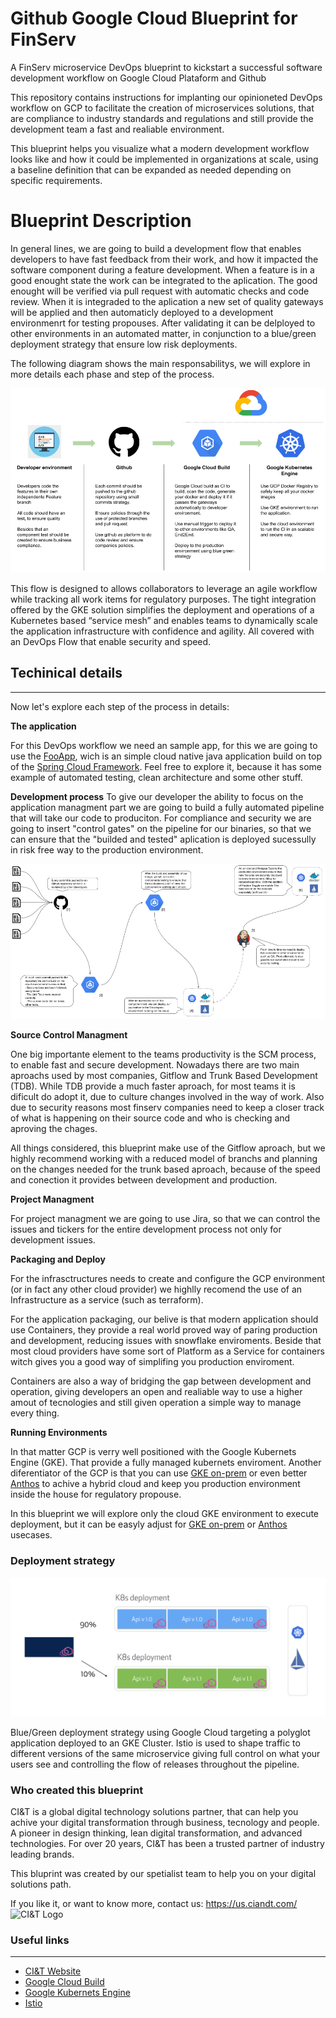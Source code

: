 # Github Google Cloud Blueprint for FinServ
A FinServ microservice DevOps blueprint to kickstart a successful software development workflow on Google Cloud Plataform and Github

This repository contains instructions for implanting our opinioneted DevOps workflow on GCP to facilitate the creation of microservices solutions, that are compliance to industry standards and regulations and still provide the development team a fast and realiable environment.

This blueprint helps you visualize what a modern development workflow looks like and how it could be implemented in organizations at scale, using a baseline definition that can be expanded as needed depending on specific requirements.

# Blueprint Description

In general lines, we are going to build a development flow that enables developers to have fast feedback from their work, and how it impacted the software component during a feature development. When a feature is in a good enought state the work can be integrated to the aplication. The good enought will be verified via pull request with automatic checks and code review. When it is integraded to the aplication a new set of quality gateways will be applied and then automaticly deployed to a development environmenrt for testing propouses. After validating it can be delployed to other environments in an automated matter, in conjunction to a blue/green deployment strategy that ensure low risk deployments.  

The following diagram shows the main responsabilitys, we will explore in more details each phase and step of the process.

![Strategic Workflow](./images/strategic_workflow.png)


This flow is designed to allows collaborators to leverage an agile workflow while tracking all work items for regulatory purposes. The tight integration offered by the GKE solution simplifies the deployment and operations of a Kubernetes based “service mesh” and enables teams to dynamically scale the application infrastructure with confidence and agility. All covered with an DevOps Flow that enable security and speed.


## Techinical details
---
Now let's explore each step of the process in details:

**The application** 

For this DevOps workflow we need an sample app, for this we are going to use the [FooApp](https://github.com/rsdomingues/cloud_blueprint/tree/master/fooapp), wich is an simple cloud native java application build on top of the [Spring Cloud Framework](https://spring.io/projects/spring-cloud). Feel free to explore it, because it has some example of automated testing, clean architecture and some other stuff.

**Development process**
To give our developer the ability to focus on the application managment part we are going to build a fully automated pipeline that will take our code to produciton. For compliance and security we are going to insert "control gates" on the pipeline for our binaries, so that we can ensure that the "builded and tested" aplication is deployed sucessully in risk free way to the production environment.

![Developer Flow](./images/developer_flow.png)

**Source Control Managment**

One big importante element to the teams productivity is the SCM process, to enable fast and secure development. Nowadays there are two main aproachs used by most companies, Gitflow and Trunk Based Development (TDB). While TDB provide a much faster aproach, for most teams it is dificult do adopt it, due to culture changes involved in the way of work. Also due to security reasons most finserv companies need to keep a closer track of what is happening on their source code and who is checking and aproving the chages.

All things considered, this blueprint make use of the Gitflow aproach, but we highly recommend working with a reduced model of branchs and planning on the changes needed for the trunk based aproach, because of the speed and conection it provides between development and production.

**Project Managment**

For project managment we are going to use Jira, so that we can control the issues and tickers for the entire development process not only for development issues.

**Packaging and Deploy**

For the infrasctructures needs to create and configure the GCP environment (or in fact any other cloud provider) we highlly recomend the use of an Infrastructure as a service (such as terraform). 

For the application packaging, our belive is that modern application should use Containers, they provide a real world proved way of paring production and development, reducing issues with snowflake enviroments. Beside that most cloud providers have some sort of Platform as a Service for containers witch gives you a good way of simplifing you production enviroment.

Containers are also a way of bridging the gap between development and operation, giving developers an open and realiable way to use a higher amout of tecnologies and still given operation a simple way to manage every thing.

**Running Environments**

In that matter GCP is verry well positioned with the Google Kubernets Engine (GKE). That provide a fully managed kubernets enviroment. Another diferentiator of the GCP is that you can use [GKE on-prem](https://cloud.google.com/gke-on-prem/) or even better [Anthos](https://cloud.google.com/anthos/) to achive a hybrid cloud and keep you production environment inside the house for regulatory propouse.

In this blueprint we will explore only the cloud GKE environment to execute deployment, but it can be easyly adjust for [GKE on-prem](https://cloud.google.com/gke-on-prem/) or [Anthos](https://cloud.google.com/anthos/) usecases.

### Deployment strategy
![Blueprint deployment](./images/blue-green.png)

Blue/Green deployment strategy using Google Cloud targeting a polyglot application deployed to an GKE Cluster. Istio is used to shape traffic to different versions of the same microservice giving full control on what your users see and controlling the flow of releases throughout the pipeline.


### Who created this blueprint 

CI&T is a global digital technology solutions partner, that can help you achive your digital transformation through business, tecnology and people. A pioneer in design thinking, lean digital transformation, and advanced technologies. For over 20 years, CI&T has been a trusted partner of industry leading brands. 

This bluprint was created by our spetialist team to help you on your digital solutions path.

If you like it, or want to know more, contact us: https://us.ciandt.com/
![CI&T Logo](https://us.ciandt.com/themes/custom/ciandt/images/ciandt-logo-for-light.png) 

### Useful links
---
- [CI&T Website](https://us.ciandt.com/)
- [Google Cloud Build](https://cloud.google.com/cloud-build/)
- [Google Kubernets Engine](https://cloud.google.com/kubernetes-engine/)
- [Istio](http://istio.io)
